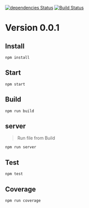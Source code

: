 [![dependencies Status](https://david-dm.org/FabienGreard/quick-chat/status.svg)](https://david-dm.org/FabienGreard/quick-chat)
[![Build Status](https://travis-ci.org/FabienGreard/quick-chat.svg?branch=master)](https://travis-ci.org/FabienGreard/quick-chat)

# Version 0.0.1

## Install

`npm install`

## Start

`npm start`

## Build

`npm run build`

## server
> Run file from Build

`npm run server`

## Test

`npm test`

## Coverage

`npm run coverage`
